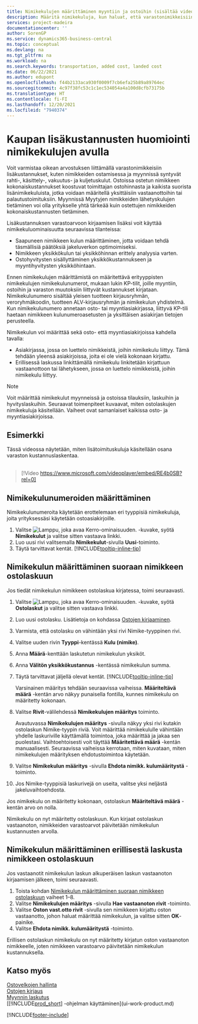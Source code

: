 ```yaml
---
title: Nimikekulujen määrittäminen myyntiin ja ostoihin (sisältää videon)
description: Määritä nimikekuluja, kun haluat, että varastonimikkeisiin liittyy lisäkustannuksia (rahti, fyysinen käsittely), joita aiheutuu nimikkeitä ostaessasi tai myydessäsi.
services: project-madeira
documentationcenter: ''
author: SorenGP
ms.service: dynamics365-business-central
ms.topic: conceptual
ms.devlang: na
ms.tgt_pltfrm: na
ms.workload: na
ms.search.keywords: transportation, added cost, landed cost
ms.date: 06/22/2021
ms.author: edupont
ms.openlocfilehash: f44b2133aca930f0009f7cb6efa25b89a89764ec
ms.sourcegitcommit: 4c97f38fc53c1c1ec534054a4a100d8cfb73175b
ms.translationtype: HT
ms.contentlocale: fi-FI
ms.lasthandoff: 12/20/2021
ms.locfileid: "7940374"
---
```

# <a name="use-item-charges-to-account-for-additional-trade-costs"></a>Kaupan lisäkustannusten huomiointi nimikekulujen avulla
Voit varmistaa oikean arvostuksen liittämällä varastonimikkeisiin lisäkustannukset, kuten nimikkeiden ostamisessa ja myynnissä syntyvät rahti-, käsittely-, vakuutus- ja kuljetuskulut. Ostoissa ostetun nimikkeen kokonaiskustannukset koostuvat toimittajan ostohinnasta ja kaikista suorista lisänimikekuluista, jotka voidaan määritellä yksittäisiin vastaanottoihin tai palautustoimituksiin. Myynnissä Myytyjen nimikkeiden lähetyskulujen tietäminen voi olla yritykselle yhtä tärkeää kuin ostettujen nimikkeiden kokonaiskustannusten tietäminen.

Lisäkustannuksen varastoarvoon kirjaamisen lisäksi voit käyttää nimikekuluominaisuutta seuraavissa tilanteissa:

- Saapuneen nimikkeen kulun määrittäminen, jotta voidaan tehdä täsmällisiä päätöksiä jakeluverkon optimoimiseksi.
- Nimikkeen yksikkökulun tai yksikköhinnan erittely analyysia varten.
- Ostohyvitysten sisällyttäminen yksikkökustannukseen ja myyntihyvitysten yksikköhintaan.

Ennen nimikekulujen määrittämistä on määritettävä erityyppisten nimikekulujen nimikekulunumerot, mukaan lukin KP-tilit, joille myyntiin, ostoihin ja varaston muutoksiin liittyvät kustannukset kirjataan. Nimikekulunumero sisältää yleisen tuotteen kirjausryhmän, veroryhmäkoodin, tuotteen ALV-kirjausryhmän ja nimikekulun yhdistelmä. Kun nimikekulunumero annetaan osto- tai myyntiasiakirjassa, liittyvä KP-tili haetaan nimikkeen kulunumeroasetusten ja yksittäisen asiakirjan tietojen perusteella.

Nimikekulun voi määrittää sekä osto- että myyntiasiakirjoissa kahdella tavalla:
- Asiakirjassa, jossa on luettelo nimikkeistä, joihin nimikekulu liittyy. Tämä tehdään yleensä asiakirjoissa, joita ei ole vielä kokonaan kirjattu.
- Erillisessä laskussa linkittämällä nimikekulu linkitetään kirjattuun vastaanottoon tai lähetykseen, jossa on luettelo nimikkeistä, joihin nimikekulu liittyy.

> [!NOTE]  
>   Voit määrittää nimikekulut myynneissä ja ostoissa tilauksiin, laskuihin ja hyvityslaskuihin. Seuraavat toimenpiteet kuvaavat, miten ostolaskujen nimikekuluja käsitellään. Vaiheet ovat samanlaiset kaikissa osto- ja myyntiasiakirjoissa.

## <a name="example"></a>Esimerkki
Tässä videossa näytetään, miten lisätoimituskuluja käsitellään osana varaston kustannuslaskentaa.
<br><br>  
> [!Video https://www.microsoft.com/videoplayer/embed/RE4b0SB?rel=0]

## <a name="to-set-up-item-charge-numbers"></a>Nimikekulunumeroiden määrittäminen
Nimikekulunumeroita käytetään erottelemaan eri tyyppisiä nimikekuluja, joita yrityksessäsi käytetään ostoasiakirjoille.

1. Valitse ![Lamppu, joka avaa Kerro-ominaisuuden.](media/ui-search/search_small.png "Kerro, mitä haluat tehdä") -kuvake, syötä **Nimikekulut** ja valitse sitten vastaava linkki.
2. Luo uusi rivi valitsemalla **Nimikekulut**-sivulla **Uusi**-toiminto.
3. Täytä tarvittavat kentät. [!INCLUDE[tooltip-inline-tip](includes/tooltip-inline-tip_md.md)]

## <a name="to-assign-an-item-charge-directly-to-the-purchase-invoice-for-the-item"></a>Nimikekulun määrittäminen suoraan nimikkeen ostolaskuun
Jos tiedät nimikekulun nimikkeen ostolaskua kirjatessa, toimi seuraavasti.

1. Valitse ![Lamppu, joka avaa Kerro-ominaisuuden.](media/ui-search/search_small.png "Kerro, mitä haluat tehdä") -kuvake, syötä **Ostolaskut** ja valitse sitten vastaava linkki.
2. Luo uusi ostolasku. Lisätietoja on kohdassa [Ostojen kirjaaminen](purchasing-how-record-purchases.md).
3. Varmista, että ostolasku on vähintään yksi rivi Nimike-tyyppinen rivi.
4. Valitse uuden rivin **Tyyppi**-kentässä **Kulu (nimike)**.
5. Anna **Määrä**-kenttään laskutetun nimikekulun yksiköt.
6. Anna **Välitön yksikkökustannus** -kentässä nimikekulun summa.
7. Täytä tarvittavat jäljellä olevat kentät. [!INCLUDE[tooltip-inline-tip](includes/tooltip-inline-tip_md.md)]

    Varsinainen määritys tehdään seuraavissa vaiheissa. **Määriteltävä määrä** -kentän arvo näkyy punaisella fontilla, kunnes nimikekulu on määritetty kokonaan.
8. Valitse **Rivit**-välilehdessä **Nimikekulujen määritys** toiminto.

    Avautuvassa **Nimikekulujen määritys** -sivulla näkyy yksi rivi kutakin ostolaskun Nimike-tyypin riviä. Voit määrittää nimikekululle vähintään yhdelle laskuriville käyttämällä toimintoa, joka määrittää ja jakaa sen puolestasi. Vaihtoehtoisesti voit täyttää **Määritettävä määrä** -kentän manuaalisesti. Seuraavissa vaiheissa kerrotaan, miten kuvataan, miten nimikekulujen määrityksen ehdotustoimintoa käytetään.

9. Valitse **Nimikekulun määritys** -sivulla **Ehdota nimikk. kulumääritystä** -toiminto.
10. Jos Nimike-tyyppisiä laskurivejä on useita, valitse yksi neljästä jakeluvaihtoehdosta.  

Jos nimikekulu on määritetty kokonaan, ostolaskun **Määriteltävä määrä** -kentän arvo on nolla.

Nimikekulu on nyt määritetty ostolaskuun. Kun kirjaat ostolaskun vastaanoton, nimikkeiden varastoarvot päivitetään nimikekulun kustannusten arvolla.  

## <a name="to-assign-an-item-charge-from-a-separate-invoice-to-the-purchase-invoice-for-the-item"></a>Nimikekulun määrittäminen erillisestä laskusta nimikkeen ostolaskuun
Jos vastaanotit nimikekulun laskun alkuperäisen laskun vastaanoton kirjaamisen jälkeen, toimi seuraavasti.
1. Toista kohdan [Nimikekulun määrittäminen suoraan nimikkeen ostolaskuun](payables-how-assign-item-charges.md#to-assign-an-item-charge-directly-to-the-purchase-invoice-for-the-item) vaiheet 1–8.
2. Valitse **Nimikekulujen määritys** -sivulla **Hae vastaanoton rivit** -toiminto.
3. Valitse **Oston vast.otto rivit** -sivulla sen nimikkeen kirjattu oston vastaanotto, johon haluat määrittää nimikekulun, ja valitse sitten **OK**-painike.
4. Valitse **Ehdota nimikk. kulumääritystä** -toiminto.

Erillisen ostolaskun nimikekulu on nyt määritetty kirjatun oston vastaanoton nimikkeelle, joten nimikkeen varastoarvo päivitetään nimikekulun kustannuksella.

## <a name="see-also"></a>Katso myös
[Ostovelkojen hallinta](payables-manage-payables.md)  
[Ostojen kirjaus](purchasing-how-record-purchases.md)  
[Myynnin laskutus](sales-how-invoice-sales.md)  
[[!INCLUDE[prod_short](includes/prod_short.md)] -ohjelman käyttäminen](ui-work-product.md)  


[!INCLUDE[footer-include](includes/footer-banner.md)]